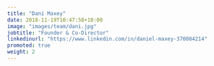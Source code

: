 ```yaml
---
title: "Dani Maxey"
date: 2018-11-19T10:47:58+10:00
image: "images/team/dani.jpg"
jobtitle: "Founder & Co-Director"
linkedinurl: "https://www.linkedin.com/in/daniel-maxey-370084214"
promoted: true
weight: 2
---
```


